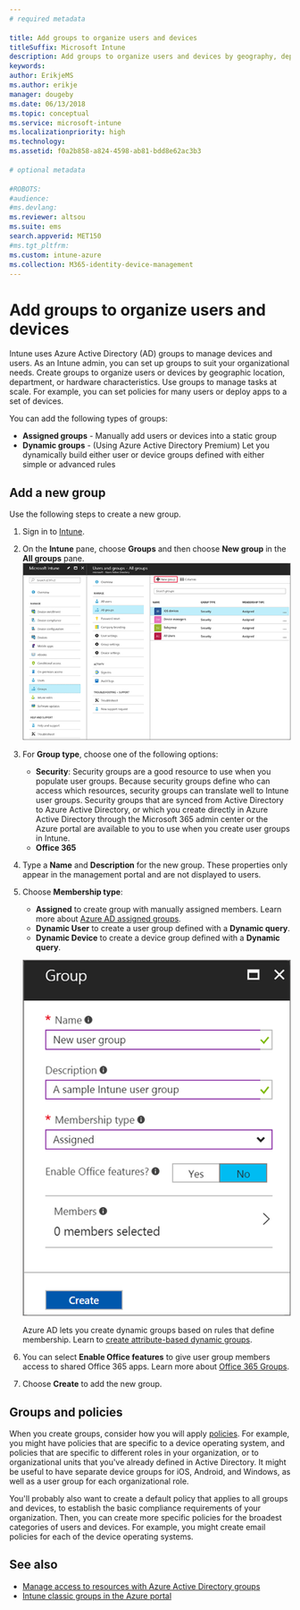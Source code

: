 ```yaml
---
# required metadata

title: Add groups to organize users and devices
titleSuffix: Microsoft Intune
description: Add groups to organize users and devices by geography, department, or hardware specifics.
keywords:
author: ErikjeMS
ms.author: erikje
manager: dougeby
ms.date: 06/13/2018
ms.topic: conceptual
ms.service: microsoft-intune
ms.localizationpriority: high
ms.technology:
ms.assetid: f0a2b858-a824-4598-ab81-bdd8e62ac3b3

# optional metadata

#ROBOTS:
#audience:
#ms.devlang:
ms.reviewer: altsou
ms.suite: ems
search.appverid: MET150
#ms.tgt_pltfrm:
ms.custom: intune-azure
ms.collection: M365-identity-device-management
---
```


# Add groups to organize users and devices
Intune uses Azure Active Directory (AD) groups to manage devices and users. As an Intune admin, you can set up groups to suit your organizational needs. Create groups to organize users or devices by geographic location, department, or hardware characteristics. Use groups to manage tasks at scale. For example, you can set policies for many users or  deploy apps to a set of devices.

You can add the following types of groups:
- **Assigned groups** - Manually add users or devices into a static group
- **Dynamic groups** - (Using Azure Active Directory Premium) Let you dynamically build either user or device groups defined with either simple or advanced rules

## Add a new group

Use the following steps to create a new group.
1. Sign in to [Intune](https://go.microsoft.com/fwlink/?linkid=2090973).
3. On the **Intune** pane, choose **Groups** and then choose **New group** in the **All groups** pane.
   ![Screenshot of the Azure portal with New Group selected](./media/groups-add-new.png)
4. For **Group type**, choose one of the following options:
    - **Security**: Security groups are a good resource to use when you populate user groups. Because security groups define who can access which resources, security groups can translate well to Intune user groups. Security groups that are synced from Active Directory to Azure Active Directory, or which you create directly in Azure Active Directory through the Microsoft 365 admin center or the Azure portal are available to you to use when you create user groups in Intune.
    - **Office 365**

5. Type a **Name** and **Description** for the new group. These properties only appear in the management portal and are not displayed to users.

6. Choose **Membership type**:
   - **Assigned** to create group with manually assigned members. Learn more about [Azure AD assigned groups](https://docs.microsoft.com/azure/active-directory/active-directory-groups-create-azure-portal).
   - **Dynamic User** to create a user group defined with a **Dynamic query**.
   - **Dynamic Device** to create a device group defined with a **Dynamic query**.

   ![Screenshot of Intune group properties](./media/groups-add-properties.png)

   Azure AD lets you create dynamic groups based on rules that define membership. Learn to [create attribute-based dynamic groups](https://docs.microsoft.com/azure/active-directory/active-directory-groups-dynamic-membership-azure-portal).

7. You can select **Enable Office features** to give user group members access to shared Office 365 apps. Learn more about [Office 365 Groups](https://support.office.com/article/Learn-about-Office-365-groups-b565caa1-5c40-40ef-9915-60fdb2d97fa2).
8. Choose **Create** to add the new group.

## Groups and policies

When you create groups, consider how you will apply [policies](protect/device-compliance-get-started.md). For example, you might have policies that are specific to a device operating system, and policies that are specific to different roles in your organization, or to organizational units that you've already defined in Active Directory. It might be useful to have separate device groups for iOS, Android, and Windows, as well as a user group for each organizational role.

You'll probably also want to create a default policy that applies to all groups and devices, to establish the basic compliance requirements of your organization. Then, you can create more specific policies for the broadest categories of users and devices. For example, you might create email policies for each of the device operating systems.



## See also
- [Manage access to resources with Azure Active Directory groups](https://docs.microsoft.com/azure/active-directory/active-directory-manage-groups)
- [Intune classic groups in the Azure portal](groups-get-started.md)
